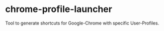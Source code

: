 # chrome-profile-launcher
Tool to generate shortcuts for Google-Chrome with specific User-Profiles.
